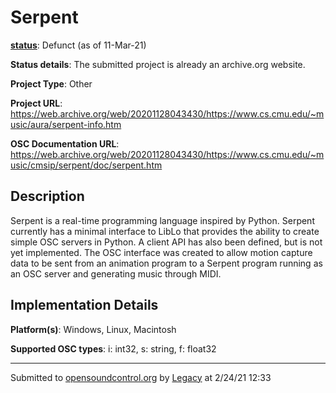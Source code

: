 # Serpent

**[status](../implementation-status.html)**: Defunct (as of 11-Mar-21)

**Status details**: 
The submitted project is already an archive.org website.

**Project Type**: Other

**Project URL**: <https://web.archive.org/web/20201128043430/https://www.cs.cmu.edu/~music/aura/serpent-info.htm>

**OSC Documentation URL**: <https://web.archive.org/web/20201128043430/https://www.cs.cmu.edu/~music/cmsip/serpent/doc/serpent.htm>

## Description

Serpent is a real-time programming language inspired by Python. Serpent currently has a minimal interface to LibLo that provides the ability to create simple OSC servers in Python. A client API has also been defined, but is not yet implemented. The OSC interface was created to allow motion capture data to be sent from an animation program to a Serpent program running as an OSC server and generating music through MIDI.

## Implementation Details

**Platform(s)**: Windows, Linux, Macintosh

**Supported OSC types**: i: int32, s: string, f: float32

---
Submitted to [opensoundcontrol.org](https://opensoundcontrol.org) by [Legacy](legacy-site.html) at 2/24/21 12:33
